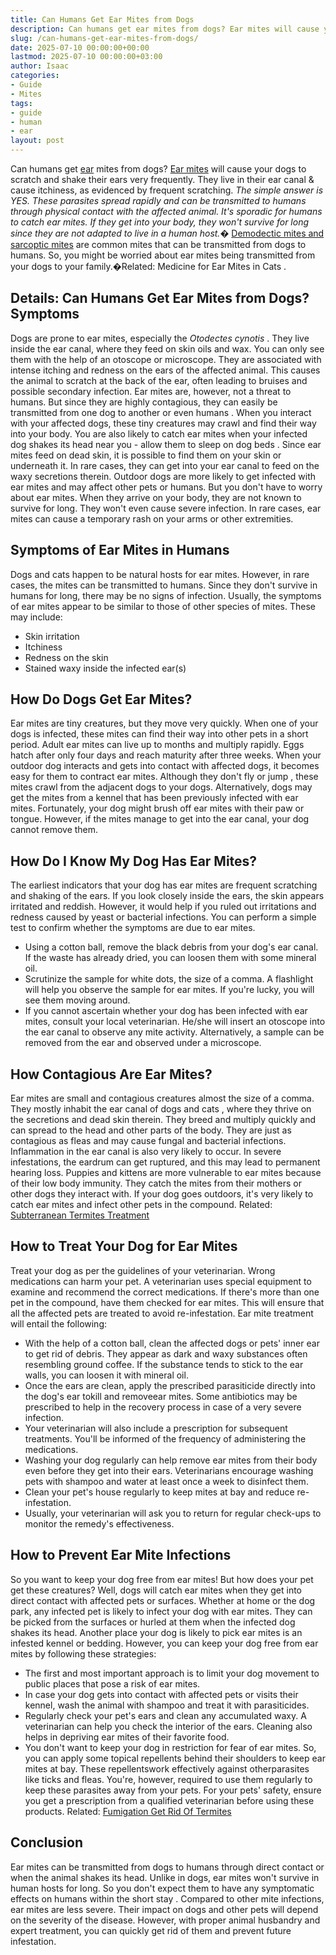 ```yaml
---
title: Can Humans Get Ear Mites from Dogs
description: Can humans get ear mites from dogs? Ear mites will cause your dogs to scratch and shake their ears very frequently. They live in their ear canal & cause...
slug: /can-humans-get-ear-mites-from-dogs/
date: 2025-07-10 00:00:00+00:00
lastmod: 2025-07-10 00:00:00+03:00
author: Isaac
categories:
- Guide
- Mites
tags:
- guide
- human
- ear
layout: post
---
```

Can humans get [ear](https://pestpolicy.com/do-spiders-have-ears/) mites from dogs?
[Ear mites](https://vcahospitals.com/know-your-pet/ear-mites-otodectes-in-cats-and-dogs)
will cause your dogs to scratch and shake their ears very frequently. They live in their ear canal & cause itchiness, as evidenced by frequent scratching.
*The simple answer is  YES. These parasites spread rapidly and can be transmitted to humans through physical contact with the affected animal. It's sporadic for humans to catch ear mites. If they get into your body, they won't survive for long since they are not adapted to live in a human host.�*
[Demodectic mites and sarcoptic mites](https://www.petmd.com/blogs/fullyvetted/2012/feb/sarcoptic_vs_demodectic_mange-12823)
are common mites that can be transmitted from dogs to humans. So, you might be worried about ear mites being transmitted from your dogs to your family.�Related:
Medicine for Ear Mites in Cats
.

## Details: Can Humans Get Ear Mites from Dogs? Symptoms
Dogs are prone to ear mites, especially the
*Otodectes cynotis*
. They live inside the ear canal, where they feed on skin oils and wax. You can only see them with the help of an otoscope or microscope.
They are associated with intense itching and redness on the ears of the affected animal. This causes the animal to scratch at the back of the ear, often leading to bruises and possible secondary infection.
Ear mites are, however, not a threat to humans. But since they are highly contagious, they can easily be transmitted from one
dog to another or even humans
.
When you interact with your affected dogs, these tiny creatures may crawl and find their way into your body. You are also likely to catch ear mites when your infected dog shakes its head near you -
allow them to sleep on dog beds
.
Since ear mites feed on dead skin, it is possible to find them on your skin or underneath it. In rare cases, they can get into your ear canal to feed on the waxy secretions therein.
Outdoor dogs are more likely to get infected with ear mites and may affect other pets or humans. But you don't have to worry about ear mites. When they arrive on your body, they are not known to survive for long. They won't even cause severe infection. In rare cases, ear mites can cause a temporary rash on your arms or other extremities.
## **Symptoms of Ear Mites in Humans**
Dogs and cats
happen to be natural hosts
for ear mites. However, in rare cases, the mites can be transmitted to humans. Since they don't survive in humans for long, there may be no signs of infection. Usually, the symptoms of ear mites appear to be similar to those of other species of mites. These may include:
- Skin irritation
- Itchiness
- Redness on the skin
- Stained waxy inside the infected ear(s)
## **How Do Dogs Get Ear Mites?**
Ear mites are tiny creatures, but they move very quickly. When one of your dogs is infected, these mites can find their way into other pets in a short period. Adult ear mites can live up to months and multiply rapidly. Eggs hatch after only four days and reach maturity after three weeks.
When your outdoor dog interacts and gets into contact with affected dogs, it becomes easy for them to contract ear mites. Although they don't
fly or jump
, these mites crawl from the adjacent dogs to your dogs.
Alternatively, dogs may get the mites from a kennel that has been previously infected with ear mites. Fortunately, your
dog might brush
off ear mites with their paw or tongue. However, if the mites manage to get into the ear canal, your dog cannot remove them.
## **How Do I Know My Dog Has Ear Mites?**
The earliest indicators that your dog has ear mites are frequent scratching and shaking of the ears. If you look closely inside the ears, the skin appears irritated and reddish. However, it would help if you ruled out irritations and redness caused by yeast or bacterial infections.
You can perform a simple test to confirm whether the symptoms are due to ear mites.
- Using a cotton ball, remove the black debris from your dog's ear canal. If the waste has already dried, you can loosen them with some mineral oil.
- Scrutinize the sample for white dots, the size of a comma. A flashlight will help you observe the sample for ear mites. If you're lucky, you will see them moving around.
- If you cannot ascertain whether your dog has been infected with ear mites, consult your local veterinarian. He/she will insert an otoscope into the ear canal to observe any mite activity. Alternatively, a sample can be removed from the ear and observed under a microscope.
## **How Contagious Are Ear Mites?**
Ear mites are small and contagious creatures almost the size of a comma. They mostly inhabit the ear canal of
dogs and cats
, where they thrive on the secretions and dead skin therein. They breed and multiply quickly and can spread to the head and other parts of the body.
They are just as contagious as fleas and may cause fungal and bacterial infections. Inflammation in the ear canal is also very likely to occur. In severe infestations, the eardrum can get ruptured, and this may lead to permanent hearing loss.
Puppies and kittens are more vulnerable to ear mites because of their low body immunity. They catch the mites from their mothers or other dogs they interact with. If your dog goes outdoors, it's very likely to catch ear mites and infect other pets in the compound.
Related:
[Subterranean Termites Treatment](https://pestpolicy.com/subterranean-termites-treatment/)
## **How to Treat Your Dog for Ear Mites**
Treat your dog as per the guidelines of your veterinarian. Wrong medications can harm your pet. A veterinarian uses special equipment to examine and recommend the correct medications.
If there's more than one pet in the compound, have them checked for ear mites. This will ensure that all the affected pets are treated to avoid re-infestation. Ear mite treatment will entail the following:
- With the help of a cotton ball, clean the affected dogs or pets' inner ear to get rid of debris. They appear as dark and waxy substances often resembling ground coffee. If the substance tends to stick to the ear walls, you can loosen it with mineral oil.
- Once the ears are clean, apply the prescribed parasiticide directly into the dog's ear tokill and removeear mites. Some antibiotics may be prescribed to help in the recovery process in case of a very severe infection.
- Your veterinarian will also include a prescription for subsequent treatments. You'll be informed of the frequency of administering the medications.
- Washing your dog regularly can help remove ear mites from their body even before they get into their ears. Veterinarians encourage washing pets with shampoo and water at least once a week to disinfect them.
- Clean your pet's house regularly to keep mites at bay and reduce re-infestation.
- Usually, your veterinarian will ask you to return for regular check-ups to monitor the remedy's effectiveness.
## **How to Prevent Ear Mite Infections**
So you want to keep your dog free from ear mites! But how does your pet get these creatures?
Well, dogs will catch ear mites when they get into direct contact with affected pets or surfaces. Whether at home or the dog park, any infected pet is likely to infect your dog with ear mites. They can be picked from the surfaces or hurled at them when the infected dog shakes its head.
Another place your dog is likely to pick ear mites is an infested kennel or bedding. However, you can keep your dog free from ear mites by following these strategies:
- The first and most important approach is to limit your dog movement to public places that pose a risk of ear mites.
- In case your dog gets into contact with affected pets or visits their kennel, wash the animal with shampoo and treat it with parasiticides.
- Regularly check your pet's ears and clean any accumulated waxy. A veterinarian can help you check the interior of the ears. Cleaning also helps in depriving ear mites of their favorite food.
- You don't want to keep your dog in restriction for fear of ear mites. So, you can apply some topical repellents behind their shoulders to keep ear mites at bay. These repellentswork effectively against otherparasites like ticks and fleas.
You're, however, required to use them regularly to keep these parasites away from your pets. For your pets' safety, ensure you get a prescription from a qualified veterinarian before using these products.
Related:
[Fumigation  Get Rid Of Termites](https://pestpolicy.com/termite-fumigation/)
## **Conclusion**
Ear mites can be transmitted from dogs to humans through direct contact or when the animal shakes its head. Unlike in dogs, ear mites won't survive in human hosts for long.
So you don't expect them to have any symptomatic effects on
humans within the short stay
. Compared to other mite infections, ear mites are less severe. Their impact on dogs and other pets will depend on the severity of the disease.
However, with proper animal husbandry and expert treatment, you can quickly get rid of them and prevent future infestation.